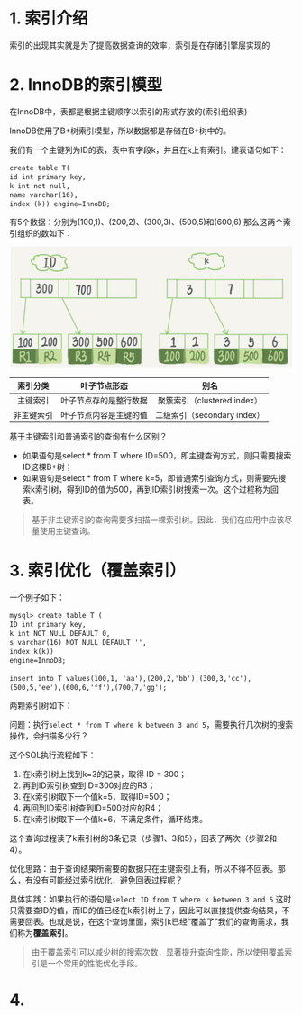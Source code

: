 # 1. 索引介绍
索引的出现其实就是为了提高数据查询的效率，索引是在存储引擎层实现的



# 2. InnoDB的索引模型
在InnoDB中，表都是根据主键顺序以索引的形式存放的(索引组织表)

InnoDB使用了B+树索引模型，所以数据都是存储在B+树中的。

我们有一个主键列为ID的表，表中有字段k，并且在k上有索引。建表语句如下：
```mysql
create table T(
id int primary key, 
k int not null, 
name varchar(16),
index (k)) engine=InnoDB;
```
有5个数据：分别为(100,1)、(200,2)、(300,3)、(500,5)和(600,6)
那么这两个索引组织的数如下：
<div align="center">
	<img src="https://github.com/oneCoderMan/javastudy/blob/844e9538e0c17bdee8c1b0ef73b888ae331f82f4/notes/src/main/resources/mysql/pics/index.png" alt="Editor" width="500">
</div>

| 索引分类 | 叶子节点形态 |          别名           |
|:----:| :----: |:---------------------:| 
| 主键索引  | 叶子节点存的是整行数据 | 聚簇索引（clustered index） | 
| 非主键索引  | 叶子节点内容是主键的值 | 二级索引（secondary index） | 

基于主键索引和普通索引的查询有什么区别？
* 如果语句是select * from T where ID=500，即主键查询方式，则只需要搜索ID这棵B+树；
* 如果语句是select * from T where k=5，即普通索引查询方式，则需要先搜索k索引树，得到ID的值为500，再到ID索引树搜索一次。这个过程称为回表。

>基于非主键索引的查询需要多扫描一棵索引树。因此，我们在应用中应该尽量使用主键查询。


# 3. 索引优化（覆盖索引）
一个例子如下：
```mysql
mysql> create table T (
ID int primary key,
k int NOT NULL DEFAULT 0, 
s varchar(16) NOT NULL DEFAULT '',
index k(k))
engine=InnoDB;

insert into T values(100,1, 'aa'),(200,2,'bb'),(300,3,'cc'),(500,5,'ee'),(600,6,'ff'),(700,7,'gg');
```

两颗索引树如下：


问题：执行`select * from T where k between 3 and 5`，需要执行几次树的搜索操作，会扫描多少行？

这个SQL执行流程如下：
1. 在k索引树上找到k=3的记录，取得 ID = 300；
2. 再到ID索引树查到ID=300对应的R3；
3. 在k索引树取下一个值k=5，取得ID=500；
4. 再回到ID索引树查到ID=500对应的R4；
5. 在k索引树取下一个值k=6，不满足条件，循环结束。

这个查询过程读了k索引树的3条记录（步骤1、3和5），回表了两次（步骤2和4）。

优化思路：由于查询结果所需要的数据只在主键索引上有，所以不得不回表。那么，有没有可能经过索引优化，避免回表过程呢？

具体实践：如果执行的语句是`select ID from T where k between 3 and 5`
这时只需要查ID的值，而ID的值已经在k索引树上了，因此可以直接提供查询结果，不需要回表。也就是说，在这个查询里面，索引k已经“覆盖了”我们的查询需求，我们称为**覆盖索引**。

>由于覆盖索引可以减少树的搜索次数，显著提升查询性能，所以使用覆盖索引是一个常用的性能优化手段。








# 4. 